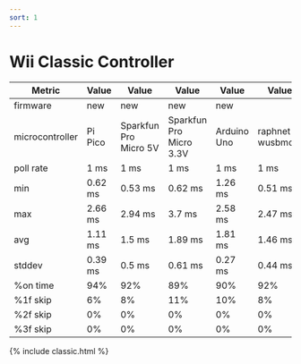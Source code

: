 ```yaml
---
sort: 1
---
```

# Wii Classic Controller

| Metric          | Value                  |Value                  |Value                   |Value                  |Value                  |Value                  |Value                  |Value                   |Value                  |
| --------------- | ---------------------- |---------------------- |----------------------- |---------------------- |---------------------- |---------------------- |---------------------- |----------------------- |---------------------- |
| firmware        | new                    |new                    |new                     |new                    |                       |old                    |old                    |old                     |old                    |
| microcontroller | Pi Pico                |Sparkfun Pro Micro 5V  |Sparkfun Pro Micro 3.3V |Arduino Uno            |raphnet wusbmote       |Pi Pico                |Sparkfun Pro Micro 5V  |Sparkfun Pro Micro 3.3V |Arduino Uno            |
| poll rate       | 1 ms                   |1 ms                   |1 ms                    |1 ms                   |1 ms                   |1 ms                   |1 ms                   |1 ms                    |1 ms                   |
| min             | 0.62 ms                |0.53 ms                |0.62 ms                 |1.26 ms                |0.51 ms                |0.54 ms                |0.92 ms                |1.47 ms                 |1.4 ms                 |
| max             | 2.66 ms                |2.94 ms                |3.7 ms                  |2.58 ms                |2.47 ms                |3.47 ms                |2.93 ms                |8.72 ms                 |5.36 ms                |
| avg             | 1.11 ms                |1.5 ms                 |1.89 ms                 |1.81 ms                |1.46 ms                |2.04 ms                |1.91 ms                |3.8 ms                  |2.74 ms                |
| stddev          | 0.39 ms                |0.5 ms                 |0.61 ms                 |0.27 ms                |0.44 ms                |0.65 ms                |0.44 ms                |1.68 ms                 |0.79 ms                |
| %on time        | 94%                    |92%                    |89%                     |90%                    |92%                    |88                     |89                     |78                      |84                     |
| %1f skip        | 6%                     |8%                     |11%                     |10%                    |8%                     |12                     |11                     |22                      |16                     |
| %2f skip        | 0%                     |0%                     |0%                      |0%                     |0%                     |0                      |0                      |0                       |0                      |
| %3f skip        | 0%                     |0%                     |0%                      |0%                     |0%                     |0                      |0                      |0                       |0                      |

{% include classic.html %}
